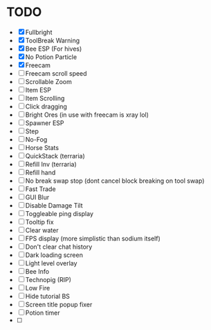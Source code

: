 # TODO
- [x] Fullbright
- [x] ToolBreak Warning
- [x] Bee ESP (For hives)
- [x] No Potion Particle
- [x] Freecam
- [ ] Freecam scroll speed
- [ ] Scrollable Zoom
- [ ] Item ESP
- [ ] Item Scrolling
- [ ] Click dragging
- [ ] Bright Ores (in use with freecam is xray lol)
- [ ] Spawner ESP
- [ ] Step
- [ ] No-Fog
- [ ] Horse Stats
- [ ] QuickStack (terraria)
- [ ] Refill Inv (terraria)
- [ ] Refill hand
- [ ] No break swap stop (dont cancel block breaking on tool swap)
- [ ] Fast Trade
- [ ] GUI Blur
- [ ] Disable Damage Tilt
- [ ] Toggleable ping display
- [ ] Tooltip fix
- [ ] Clear water
- [ ] FPS display (more simplistic than sodium itself)
- [ ] Don't clear chat history
- [ ] Dark loading screen
- [ ] Light level overlay
- [ ] Bee Info
- [ ] Technopig (RIP)
- [ ] Low Fire
- [ ] Hide tutorial BS
- [ ] Screen title popup fixer
- [ ] Potion timer
- [ ] 